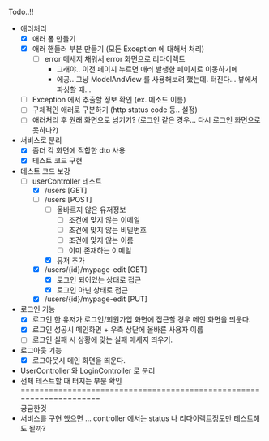 Todo..!!
- 애러처리
    -[x] 애러 폼 만들기
    -[x] 애러 핸들러 부분 만들기 (모든 Exception 에 대해서 처리)
        - [ ] error 메세지 채워서 error 화면으로 리다이렉트
            - 그래야.. 이전 페이지 누르면 애러 발생한 페이지로 이동하기에
            - 에공.. 그냥 ModelAndView 를 사용해보려 했는데. 터진다... 뷰에서 파싱할 때...
    -[ ] Exception 에서 추출할 정보 확인 (ex. 메소드 이름)
    -[ ] 구체적인 애러로 구분하기 (http status code 등.. 설정)
    -[ ] 애러처리 후 원래 화면으로 넘기기? (로그인 같은 경우... 다시 로그인 화면으로 못하나?)
- 서비스로 분리
    -[x] 좀더 각 화면에 적합한 dto 사용
    -[x] 테스트 코드 구현
- 테스트 코드 보강
    -[ ] userController 테스트
        -[x] /users [GET]
        -[ ] /users [POST]
            -[ ] 올바르지 않은 유저정보
                -[ ] 조건에 맞지 않는 이메일
                -[ ] 조건에 맞지 않는 비밀번호
                -[ ] 조건에 맞지 않는 이름
                -[ ] 이미 존재하는 이메일
            -[x] 유저 추가
        -[x] /users/{id}/mypage-edit [GET]
            -[x] 로그인 되어있는 상태로 접근
            -[x] 로그인 아닌 상태로 접근
        -[x] /users/{id}/mypage-edit [PUT]
- 로그인 기능
    -[x] 로그인 한 유저가 로그인/회원가입 화면에 접근할 경우 메인 화면을 띄운다.
    -[x] 로그인 성공시 메인화면 + 우측 상단에 올바른 사용자 이름
    -[ ] 로그인 실패 시 상황에 맞는 실패 메세지 띄우기.
- 로그아웃 기능
    -[x] 로그아웃시 메인 화면을 띄운다.
- UserController 와 LoginController 로 분리
- 전체 테스트할 때 터지는 부분 확인
====================================================================        
궁금한것        
- 서비스를 구현 했으면 ... controller 에서는 status 나 리다이렉트정도만 테스트해도 될까?        
        